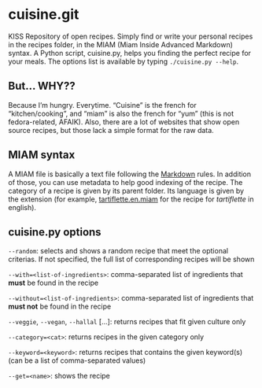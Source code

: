 # cuisine.git

KISS Repository of open recipes. Simply find or write your personal recipes in
the recipes folder, in the MIAM (Miam Inside Advanced Markdown) syntax.
A Python script, cuisine.py, helps you finding the perfect recipe for your
meals. The options list is available by typing `./cuisine.py --help`.

## But… WHY??

Because I’m hungry. Everytime. “Cuisine” is the french for “kitchen/cooking”,
and “miam” is also the french for “yum” (this is not fedora-related, AFAIK).
Also, there are a lot of websites that show open source recipes, but those lack
a simple format for the raw data.

## MIAM syntax

A MIAM file is basically a text file following the
[Markdown](http://daringfireball.net/projects/markdown/) rules. In addition of
those, you can use metadata to help good indexing of the recipe.
The category of a recipe is given by its parent folder. Its language is given by
the extension (for example, [tartiflette.en.miam](tartiflette.en.miam) for the recipe for *tartiflette*
in english).

## cuisine.py options

`--random`: selects and shows a random recipe that meet the optional criterias. If
  not specified, the full list of corresponding recipes will be shown

`--with=<list-of-ingredients>`: comma-separated list of ingredients that **must**
  be found in the recipe
  
`--without=<list-of-ingredients>`: comma-separated list of ingredients that **must
  not** be found in the recipe

`--veggie`, `--vegan`, `--hallal` […]: returns recipes that fit given culture only

`--category=<cat>`: returns recipes in the given category only

`--keyword=<keyword>`: returns recipes that contains the given keyword(s) (can be
  a list of comma-separated values)

`--get=<name>`: shows the recipe <name>

